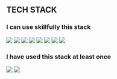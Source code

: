 

## TECH STACK

### I can use skillfully this stack

<img src="https://img.shields.io/badge/JAVASCRIPT-F7DF1E?style=for-the-badge&logo=JavaScript&logoColor=white"/> <img src="https://img.shields.io/badge/REACT-61DAFB?style=for-the-badge&logo=React&logoColor=white"/> <img src="https://img.shields.io/badge/REDUX-764ABC?style=for-the-badge&logo=Redux&logoColor=white"/> <img src="https://img.shields.io/badge/STYLEDCOMPONENTS-DB7093?style=for-the-badge&logo=styled-components&logoColor=white"/> <img src="https://img.shields.io/badge/TAILWINDCSS-E34F26?style=for-the-badge&logo=Tailwind-css&logoColor=white"/> <img src="https://img.shields.io/badge/bootstrap-7952B3?style=for-the-badge&logo=bootstrap&logoColor=white"> <img src="https://img.shields.io/badge/HTML-4FC08D?style=for-the-badge&logo=html&logoColor=white"> <img src="https://img.shields.io/badge/CSS-DD0031?style=for-the-badge&logo=CSS&logoColor=white">

### I have used this stack at least once

<img src="https://img.shields.io/badge/PYTHON-61DAFB?style=for-the-badge&logo=python&logoColor=white"/> <img src="https://img.shields.io/badge/C++-339933?style=for-the-badge&logo=C++&logoColor=white"/>

